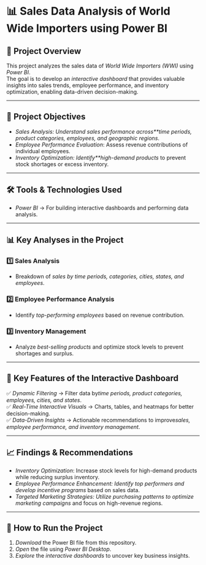 # 📊 Sales Data Analysis of World Wide Importers using Power BI  

## 📌 Project Overview  
This project analyzes the sales data of *World Wide Importers (WWI)* using *Power BI*.  
The goal is to develop an *interactive dashboard* that provides valuable insights into sales trends, employee performance, and inventory optimization, enabling data-driven decision-making.

---

## 🚀 Project Objectives  
- *Sales Analysis: Understand sales performance across**time periods, product categories, employees, and geographic regions*.  
- *Employee Performance Evaluation*: Assess revenue contributions of individual employees.  
- *Inventory Optimization: Identify**high-demand products* to prevent stock shortages or excess inventory.  

---

## 🛠 Tools & Technologies Used  
- *Power BI* → For building interactive dashboards and performing data analysis.  

---

## 📊 Key Analyses in the Project  
### 1️⃣ Sales Analysis  
- Breakdown of *sales by time periods, categories, cities, states, and employees*.  

### 2️⃣ Employee Performance Analysis  
- Identify *top-performing employees* based on revenue contribution.  

### 3️⃣ Inventory Management  
- Analyze *best-selling products* and optimize stock levels to prevent shortages and surplus.  

---

## 🎯 Key Features of the Interactive Dashboard  
✅ *Dynamic Filtering* → Filter data by*time periods, product categories, employees, cities, and states*.  
✅ *Real-Time Interactive Visuals* → Charts, tables, and heatmaps for better decision-making.  
✅ *Data-Driven Insights* → Actionable recommendations to improve*sales, employee performance, and inventory management*.  

---

## 📈 Findings & Recommendations  
- *Inventory Optimization*: Increase stock levels for high-demand products while reducing surplus inventory.  
- *Employee Performance Enhancement: Identify top performers and develop* *incentive programs* based on sales data.  
- *Targeted Marketing Strategies: Utilize purchasing patterns to* *optimize marketing campaigns* and focus on high-revenue regions.  

---

## 📂 How to Run the Project  
1. *Download* the Power BI file from this repository.  
2. *Open* the file using *Power BI Desktop*.  
3. *Explore* the *interactive dashboards* to uncover key business insights.  

